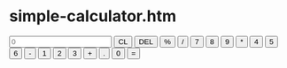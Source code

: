 # simple-calculator.htm
<!DOCTYPE html>
<html lang="en">
  <head>
      <meta charset="utf-8">
      <meta name="viewport" content="width=device-width,initial-scale=1.0">
      <link rel="stylesheet" href="style..css">
      <title>simple calculator</title>
  </head>
  <body>
      <div class="container">
          <div class="calculator">
              <input type="text"  placeholder="0" id="output-screen">
              <button onclick="clear()">CL</button>
              <button onclick="del()">DEL</button>
              <button onclick="display('%')">%</button>
              <button onclick="display('/')">/</button>
              <button onclick="display('7')">7</button>
              <button onclick="display('8')">8</button>
              <button onclick="display('9')">9</button>
              <button onclick="display('*')">*</button>
              <button onclick="display('4')">4</button>
              <button onclick="display('5')">5</button>
              <button onclick="display('6')">6</button>
              <button onclick="display('-')">-</button>
              <button onclick="display('1')">1</button>
              <button onclick="display('2')">2</button>
              <button onclick="display('3')">3</button>
              <button onclick="display('+')">+</button>
              <button onclick="display('.')">.</button>
              <button onclick="display('0')">0</button>
              <button onclick="calculate()" class="equal">=</butto>
            </div>
      </div>
      <script>
          let outputscreen = document.getElementById("output-screen");
          function display(num){
              outputscreen.value += num;
          }
          function calculate(){
              try{
                  outputscreen.value =eval(outputscreen.value)
              }
              catch(err){
                  alert("invalid")
              }
          }
          function clear(){
              outputscreen.value = "";
         }
         function del(){
             outputscreen.value = outputscreen.value.slice(0,2);
         }
         
      </script>

  </body>
</html> 
